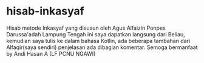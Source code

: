 # hisab-inkasyaf
Hisab metode Inkasyaf yang disusun oleh Agus Alfaizin Ponpes Darussa'adah Lampung Tengah ini saya dapatkan langsung dari Beliau, kemudian saya tulis ke dalam bahasa Kotlin, ada beberapa tambahan dari Alfaqir(saya sendiri) penjelasan ada dibagian komentar. Semoga bermanfaat by Andi Hasan A (LF PCNU NGAWI)
